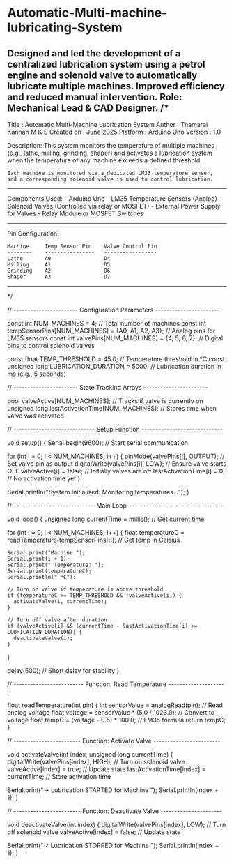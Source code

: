 # Automatic-Multi-machine-lubricating-System
Designed and led the development of a centralized lubrication system using a petrol engine and solenoid valve to automatically lubricate multiple machines. Improved efficiency and reduced manual intervention. Role: Mechanical Lead & CAD Designer.
/*
  -------------------------------------------------------------------
  Title      : Automatic Multi-Machine Lubrication System
  Author     : Thamarai Kannan M K S
  Created on : June 2025
  Platform   : Arduino Uno
  Version    : 1.0

  Description:
    This system monitors the temperature of multiple machines 
    (e.g., lathe, milling, grinding, shaper) and activates a 
    lubrication system when the temperature of any machine 
    exceeds a defined threshold.

    Each machine is monitored via a dedicated LM35 temperature sensor, 
    and a corresponding solenoid valve is used to control lubrication.

  -------------------------------------------------------------------

  Components Used:
    - Arduino Uno
    - LM35 Temperature Sensors (Analog)
    - Solenoid Valves (Controlled via relay or MOSFET)
    - External Power Supply for Valves
    - Relay Module or MOSFET Switches

  -------------------------------------------------------------------

  Pin Configuration:

    Machine     Temp Sensor Pin    Valve Control Pin
    --------    ----------------   -----------------
    Lathe       A0                 D4
    Milling     A1                 D5
    Grinding    A2                 D6
    Shaper      A3                 D7

  -------------------------------------------------------------------
*/

// ----------------------- Configuration Parameters -----------------------

const int NUM_MACHINES = 4;                      // Total number of machines
const int tempSensorPins[NUM_MACHINES] = {A0, A1, A2, A3};  // Analog pins for LM35 sensors
const int valvePins[NUM_MACHINES] = {4, 5, 6, 7};           // Digital pins to control solenoid valves

const float TEMP_THRESHOLD = 45.0;               // Temperature threshold in °C
const unsigned long LUBRICATION_DURATION = 5000; // Lubrication duration in ms (e.g., 5 seconds)

// ----------------------- State Tracking Arrays -----------------------

bool valveActive[NUM_MACHINES];                 // Tracks if valve is currently on
unsigned long lastActivationTime[NUM_MACHINES]; // Stores time when valve was activated

// ----------------------------- Setup Function -----------------------------

void setup() {
  Serial.begin(9600); // Start serial communication

  for (int i = 0; i < NUM_MACHINES; i++) {
    pinMode(valvePins[i], OUTPUT);             // Set valve pin as output
    digitalWrite(valvePins[i], LOW);           // Ensure valve starts OFF
    valveActive[i] = false;                    // Initially valves are off
    lastActivationTime[i] = 0;                 // No activation time yet
  }

  Serial.println("System Initialized: Monitoring temperatures...");
}

// ----------------------------- Main Loop ----------------------------------

void loop() {
  unsigned long currentTime = millis(); // Get current time

  for (int i = 0; i < NUM_MACHINES; i++) {
    float temperatureC = readTemperature(tempSensorPins[i]); // Get temp in Celsius

    Serial.print("Machine ");
    Serial.print(i + 1);
    Serial.print(" Temperature: ");
    Serial.print(temperatureC);
    Serial.println(" °C");

    // Turn on valve if temperature is above threshold
    if (temperatureC >= TEMP_THRESHOLD && !valveActive[i]) {
      activateValve(i, currentTime);
    }

    // Turn off valve after duration
    if (valveActive[i] && (currentTime - lastActivationTime[i] >= LUBRICATION_DURATION)) {
      deactivateValve(i);
    }
  }

  delay(500); // Short delay for stability
}

// ------------------------- Function: Read Temperature ---------------------

float readTemperature(int pin) {
  int sensorValue = analogRead(pin);               // Read analog voltage
  float voltage = sensorValue * (5.0 / 1023.0);     // Convert to voltage
  float tempC = (voltage - 0.5) * 100.0;            // LM35 formula
  return tempC;
}

// ------------------------ Function: Activate Valve ------------------------

void activateValve(int index, unsigned long currentTime) {
  digitalWrite(valvePins[index], HIGH);            // Turn on solenoid valve
  valveActive[index] = true;                       // Update state
  lastActivationTime[index] = currentTime;         // Store activation time

  Serial.print("→ Lubrication STARTED for Machine ");
  Serial.println(index + 1);
}

// ------------------------ Function: Deactivate Valve ----------------------

void deactivateValve(int index) {
  digitalWrite(valvePins[index], LOW);             // Turn off solenoid valve
  valveActive[index] = false;                      // Update state

  Serial.print("✓ Lubrication STOPPED for Machine ");
  Serial.println(index + 1);
}
